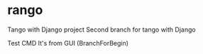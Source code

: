 # rango
Tango with Django project
Second branch for tango with Django

Test CMD
It's from GUI (BranchForBegin)

